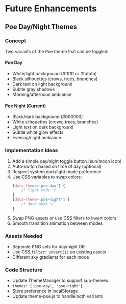 # Future Enhancements

## Poe Day/Night Themes

### Concept

Two variants of the Poe theme that can be toggled:

#### Poe Day

- White/light background (#ffffff or #fafafa)
- Black silhouettes (crows, trees, branches)
- Dark text on light background
- Subtle gray shadows
- Morning/afternoon ambiance

#### Poe Night (Current)

- Black/dark background (#000000)
- White silhouettes (crows, trees, branches)
- Light text on dark background
- Subtle white glow effects
- Evening/night ambiance

### Implementation Ideas

1. Add a simple day/night toggle button (sun/moon icon)
2. Auto-switch based on time of day (optional)
3. Respect system dark/light mode preference
4. Use CSS variables to swap colors:
    ```css
    [data-theme='poe-day'] {
        /* light mode */
    }
    [data-theme='poe-night'] {
        /* dark mode */
    }
    ```
5. Swap PNG assets or use CSS filters to invert colors
6. Smooth transition animation between modes

### Assets Needed

- Separate PNG sets for day/night OR
- Use CSS `filter: invert(1)` on existing assets
- Different sky gradients for each mode

### Code Structure

- Update ThemeManager to support sub-themes
- `themes: ['poe-day', 'poe-night']`
- Store preference in localStorage
- Update theme-poe.js to handle both variants
